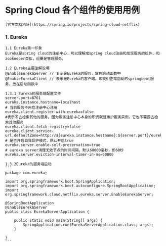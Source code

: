 # Spring Cloud 各个组件的使用用例
    [官方文档地址](https://spring.io/projects/spring-cloud-netflix)
### 1. Eureka
    1.1 Eureka第一印象
    Eureka是spring cloud的注册中心，可以理解成spring cloud注册和发现服务的组件，和zookeeper类似，组要是管理服务。
    
    1.2 Eureka主要注解说明
    @EnableEurekaServer // 表示是Eureka的服务，放在启动函数中
    @EnableEurekaClient // 表示是Eureka的客户端，即我们正常启动的springboot服务，放在启动函数中
    
    1.3.1 Eureka的服务端配置文件
    server.port=8761
    eureka.instance.hostname=localhost
    # 当前服务不用向注册中心注册
    eureka.client.register-with-eureka=false
    #表示不去检索其他的服务，因为服务注册中心本身的职责就是维护服务实例，它也不需要去检索其他服务
    eureka.client.fetch-registry=false
    eureka.client.service-url.defaultZone=http://${eureka.instance.hostname}:${server.port}/eureka/
    # 是否开启自我保护模式，默认开启true
    eureka.server.enable-self-preservation=true
    # eureka server清理无效节点的时间间隔，默认60000毫秒，即60秒
    eureka.server.eviction-interval-timer-in-ms=60000
    
    1.3.2Eureka的服务端启动
    ```
    package com.eureka;
    
    import org.springframework.boot.SpringApplication;
    import org.springframework.boot.autoconfigure.SpringBootApplication;
    import org.springframework.cloud.netflix.eureka.server.EnableEurekaServer;
    
    @SpringBootApplication
    @EnableEurekaServer
    public class EurekaServerApplication {
    
        public static void main(String[] args) {
            SpringApplication.run(EurekaServerApplication.class, args);
        }
    
    }
    ```   
    
